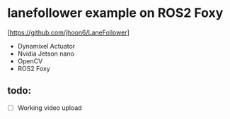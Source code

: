# lanefollower example on ROS2 Foxy

[https://github.com/jhoon6/LaneFollower]

- Dynamixel Actuator
- Nvidia Jetson nano
- OpenCV
- ROS2 Foxy

## todo:
- [ ] Working video upload
